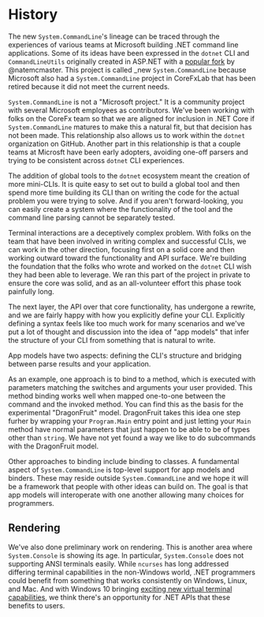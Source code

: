 # History

The new `System.CommandLine`'s lineage can be traced through the experiences of various teams at Microsoft building .NET command line applications. Some of its ideas have been expressed in the `dotnet` CLI  and `CommandLineUtils` originally created in ASP.NET with a [popular fork](https://github.com/natemcmaster/CommandLineUtils) by @natemcmaster. This project is called _new `System.CommandLine` because Microsoft also had a `System.CommandLine` project in CoreFxLab that has been retired because it did not meet the current needs.

`System.CommandLine` is not a "Microsoft project." It is a community project with several Microsoft employees as contributors. We've been working with folks on the CoreFx team so that we are aligned for inclusion in .NET Core if `System.CommandLine` matures to make this a natural fit, but that decision has not been made. This relationship also allows us to work within the `dotnet` organization on GitHub. Another part in this relationship is that a couple teams at Microsft have been early adopters, avoiding one-off parsers and trying to be consistent across `dotnet` CLI experiences.

The addition of global tools to the `dotnet` ecosystem meant the creation of more mini-CLIs. It is quite easy to set out to build a global tool and then spend more time building its CLI than on writing the code for the actual problem you were trying to solve. And if you aren't forward-looking, you can easily create a system where the functionality of the tool and the command line parsing cannot be separately tested.

Terminal interactions are a deceptively complex problem. With folks on the team that have been involved in writing complex and successful CLIs, we can work in the other direction, focusing first on a solid core and then working outward toward the functionality and API surface. We're building the foundation that the folks who wrote and worked on the `dotnet` CLI wish they had been able to leverage. We ran this part of the project in private to ensure the core was solid, and as an all-volunteer effort this phase took painfully long.

The next layer, the API over that core functionality, has undergone a rewrite, and we are fairly happy with how you explicitly define your CLI. Explicitly defining a syntax feels like too much work for many scenarios and we've put a lot of thought and discussion into the idea of "app models" that infer the structure of your CLI from something that is natural to write. 

App models have two aspects: defining the CLI's structure and bridging between parse results and your application. 

As an example, one approach is to bind to a method, which is executed with parameters matching the switches and arguments your user provided. This method binding works well when mapped one-to-one between the command and the invoked method. You can find this as the basis for the experimental "DragonFruit" model. DragonFruit takes this idea one step furher by wrapping your `Program.Main` entry point and just letting your `Main` method have normal parameters that just happen to be able to be of types other than `string`. We have not yet found a way we like to do subcommands with the DragonFruit model.

Other approaches to binding include binding to classes. A fundamental aspect of `System.CommandLine` is top-level support for app models and binders. These may reside outside `System.CommandLine` and we hope it will be a framework that people with other ideas can build on. The goal is that app models will interoperate with one another allowing many choices for programmers.

## Rendering

We've also done preliminary work on rendering. This is another area where `System.Console` is showing its age. In particular, `System.Console` does not supporting ANSI terminals easily. While `ncurses` has long addressed differing terminal capabilities in the non-Windows world, .NET programmers could benefit from something that works consistently on Windows, Linux, and Mac. 
And with Windows 10 bringing [exciting new virtual terminal capabilities](https://blogs.msdn.microsoft.com/commandline/2018/06/27/windows-command-line-the-evolution-of-the-windows-command-line/), we think there's an opportunity for .NET APIs that these benefits to users.
